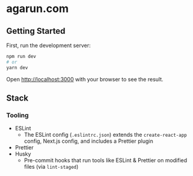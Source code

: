 # agarun.com

## Getting Started

First, run the development server:

```bash
npm run dev
# or
yarn dev
```

Open [http://localhost:3000](http://localhost:3000) with your browser to see the result.

## Stack

### Tooling

- ESLint
  - The ESLint config (`.eslintrc.json`) extends the `create-react-app` config, Next.js config, and includes a Prettier plugin
- Prettier
- Husky
  - Pre-commit hooks that run tools like ESLint & Prettier on modified files (via `lint-staged`)
